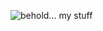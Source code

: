 ![behold... my stuff](https://media1.tenor.com/images/8f18c538256dbaa0d8e200c296d0099f/tenor.gif?itemid=12026704)
